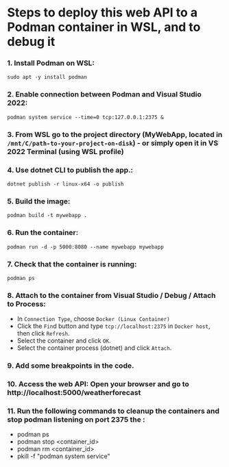 # Steps to deploy this web API to a Podman container in WSL, and to debug it

### 1. Install Podman on WSL:
`sudo apt -y install podman`
### 2. Enable connection between Podman and Visual Studio 2022: 
`podman system service --time=0 tcp:127.0.0.1:2375 &`

### 3. From WSL go to the project directory (MyWebApp, located in `/mnt/C/path-to-your-project-on-disk`) - or simply open it in VS 2022 Terminal (using WSL profile)

### 4. Use dotnet CLI to publish the app.:
`dotnet publish -r linux-x64 -o publish`

### 5. Build the image:
`podman build -t mywebapp .`

### 6. Run the container: 
`podman run -d -p 5000:8080 --name mywebapp mywebapp`

### 7. Check that the container is running: 
`podman ps`

### 8. Attach to the container from Visual Studio / Debug /  Attach to Process: 
-  In `Connection Type`, choose `Docker (Linux Container)`  
-  Click the `Fin`d button and type `tcp://localhost:2375` in `Docker host`, then click `Refresh`.
- Select the container and click `OK`.
- Select the container process (dotnet) and click `Attach`.

### 9. Add some breakpoints in the code.

### 10. Access the web API: Open your browser and go to http://localhost:5000/weatherforecast


### 11. Run the following commands to cleanup the containers and stop podman listening on port 2375 the : 
- podman ps
- podman stop <container_id>
- podman rm <container_id>
- pkill -f "podman system service"


